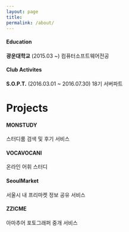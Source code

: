 ```yaml
---
layout: page
title:
permalink: /about/
---
```



#### Education

**광운대학교** (2015.03 ~)
컴퓨터소프트웨어전공



#### Club Activites

**S.O.P.T.** (2016.03.01 ~ 2016.07.30)
18기 서버파트

<div class='divider'></div>

# Projects

#### MONSTUDY
스터디룸 검색 및 후기 서비스

#### VOCAVOCANI
온라인 어휘 스터디

#### SeoulMarket
서울시 내 프리마켓 정보 공유 서비스

#### ZZICME
아마추어 포토그래퍼 중개 서비스


<div class ='divider'></div>
